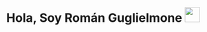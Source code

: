 <h1 align="center">Hola, Soy Román Guglielmone <img src="https://media.giphy.com/media/hvRJCLFzcasrR4ia7z/giphy.gif" width="35"></h1>

<!--
**roman4089/roman4089** is a ✨ _special_ ✨ repository because its `README.md` (this file) appears on your GitHub profile.

Here are some ideas to get you started:

- 🔭 I’m currently working on ...
- 🌱 I’m currently learning ...
- 👯 I’m looking to collaborate on ...
- 🤔 I’m looking for help with ...
- 💬 Ask me about ...
- 📫 How to reach me: ...
- 😄 Pronouns: ...
- ⚡ Fun fact: ...
-->
